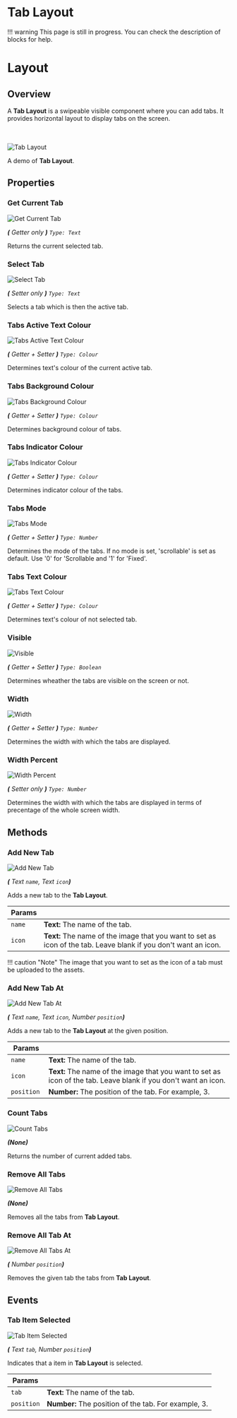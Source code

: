 # Tab Layout

!!! warning
    This page is still in progress. You can check the description of blocks for help.
#  Layout

## Overview
A **Tab Layout** is a swipeable visible component where you can add tabs. It provides horizontal layout to display tabs on the screen.

<br><br>
![Tab Layout](/assets/images/components/user-interface/tab-layout/TabLayout.gif)

A demo of **Tab Layout**.


## Properties

### Get Current Tab

![Get Current Tab](/assets/images/components/user-interface/tab-layout/p_getcurrenttab.jpg)

_**\(** Getter only **\)**
`Type: Text`_

Returns the current selected tab.


### Select Tab

![Select Tab](/assets/images/components/user-interface/tab-layout/p_selecttab.jpg)

_**\(** Setter only **\)**
`Type: Text`_

Selects a tab which is then the active tab.


### Tabs Active Text Colour

![Tabs Active Text Colour](/assets/images/components/user-interface/tab-layout/p_tabactivetextcolor.jpg)

_**\(** Getter + Setter **\)**
`Type: Colour`_

Determines text's colour of the current active tab.


### Tabs Background Colour

![Tabs Background Colour](/assets/images/components/user-interface/tab-layout/p_tabsbackgroundcolor.jpg)

_**\(** Getter + Setter **\)**
`Type: Colour`_

Determines background colour of tabs.


### Tabs Indicator Colour

![Tabs Indicator Colour](/assets/images/components/user-interface/tab-layout/p_tabsindicatorcolor.jpg)

_**\(** Getter + Setter **\)**
`Type: Colour`_

Determines indicator colour of the tabs.


### Tabs Mode

![Tabs Mode](/assets/images/components/user-interface/tab-layout/p_tabsmode.jpg)

_**\(** Getter + Setter **\)**
`Type: Number`_

Determines the mode of the tabs. If no mode is set, 'scrollable' is set as default. Use '0' for 'Scrollable and '1' for 'Fixed'.


### Tabs Text Colour

![Tabs Text Colour](/assets/images/components/user-interface/tab-layout/p_tabstextcolor.jpg)

_**\(** Getter + Setter **\)**
`Type: Colour`_

Determines text's colour of not selected tab.


### Visible

![Visible](/assets/images/components/user-interface/tab-layout/p_visible.jpg)

_**\(** Getter + Setter **\)**
`Type: Boolean`_

Determines wheather the tabs are visible on the screen or not.


### Width

![Width](/assets/images/components/user-interface/tab-layout/p_width.jpg)

_**\(** Getter + Setter **\)**
`Type: Number`_

Determines the width with which the tabs are displayed.


### Width Percent

![Width Percent](/assets/images/components/user-interface/tab-layout/p_widthpercent.jpg)

_**\(** Setter only **\)**
`Type: Number`_

Determines the width with which the tabs are displayed in terms of precentage of the whole screen width.


## Methods

### Add New Tab

![Add New Tab](/assets/images/components/user-interface/tab-layout/m_addnewtab.jpg)

_**\(** Text `name`, Text `icon`**\)**_

Adds a new tab to the **Tab Layout**.

Params               | []()
-------------------- | ------------
`name `              | **Text:** The name of the tab.
`icon `              | **Text:** The name of the image that you want to set as icon of the tab. Leave blank if you don't want an icon.

!!! caution "Note"
    The image that you want to set as the icon of a tab must be uploaded to the assets.


### Add New Tab At

![Add New Tab At](/assets/images/components/user-interface/tab-layout/m_addnewtabat.jpg)

_**\(** Text `name`, Text `icon`, Number `position`**\)**_

Adds a new tab to the **Tab Layout** at the given position.

Params               | []()
-------------------- | ------------
`name `              | **Text:** The name of the tab.
`icon `              | **Text:** The name of the image that you want to set as icon of the tab. Leave blank if you don't want an icon.
`position `          | **Number:** The position of the tab. For example, 3.




    

### Count Tabs

![Count Tabs](/assets/images/components/user-interface/tab-layout/m_counttabs.jpg)

_**\(**None**\)**_

Returns the number of current added tabs.


### Remove All Tabs

![Remove All Tabs](/assets/images/components/user-interface/tab-layout/m_removealltabs.jpg)

_**\(**None**\)**_

Removes all the tabs from **Tab Layout**.


### Remove All Tab At

![Remove All Tabs At](/assets/images/components/user-interface/tab-layout/m_removealltabat.jpg)

_**\(** Number `position`**\)**_

Removes the given tab the tabs from **Tab Layout**.


## Events

### Tab Item Selected

![Tab Item Selected](/assets/images/components/user-interface/tab-layout/e_tabitemselected.jpg)

_**\(** Text `tab`, Number `position`**\)**_

Indicates that a item in **Tab Layout** is selected.

Params               | []()
-------------------- | ------------
`tab`                | **Text:** The name of the tab.
`position`           | **Number:** The position of the tab. For example, 3.

